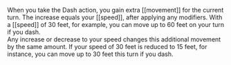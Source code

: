 When you take the Dash action, you gain extra [[movement]] for the current turn. The increase equals your [[speed]], after applying any modifiers. With a [[speed]] of 30 feet, for example, you can move up to 60 feet on your turn if you dash.  
Any increase or decrease to your speed changes this additional movement by the same amount. If your speed of 30 feet is reduced to 15 feet, for instance, you can move up to 30 feet this turn if you dash.  